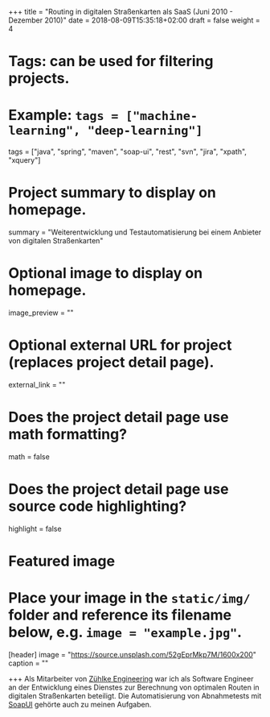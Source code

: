 +++
title = "Routing in digitalen Straßenkarten als SaaS (Juni 2010 - Dezember 2010)"
date = 2018-08-09T15:35:18+02:00
draft = false
weight = 4

# Tags: can be used for filtering projects.
# Example: `tags = ["machine-learning", "deep-learning"]`
tags = ["java", "spring", "maven", "soap-ui", "rest", "svn", "jira", "xpath", "xquery"]

# Project summary to display on homepage.
summary = "Weiterentwicklung und Testautomatisierung bei einem Anbieter von digitalen Straßenkarten"

# Optional image to display on homepage.
image_preview = ""

# Optional external URL for project (replaces project detail page).
external_link = ""

# Does the project detail page use math formatting?
math = false

# Does the project detail page use source code highlighting?
highlight = false

# Featured image
# Place your image in the `static/img/` folder and reference its filename below, e.g. `image = "example.jpg"`.
[header]
image = "https://source.unsplash.com/52gEprMkp7M/1600x200"
caption = ""

+++
Als Mitarbeiter von [Zühlke Engineering](https://www.zuehlke.com/de/de/) war ich als Software Engineer an der Entwicklung eines Dienstes zur Berechnung von optimalen Routen in digitalen Straßenkarten beteiligt. Die Automatisierung von Abnahmetests mit [SoapUI](https://www.soapui.org/) gehörte auch zu meinen Aufgaben.
